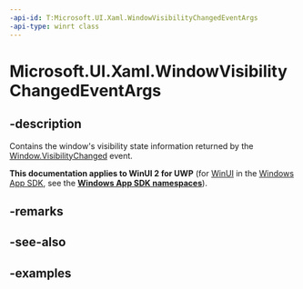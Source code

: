 ```yaml
---
-api-id: T:Microsoft.UI.Xaml.WindowVisibilityChangedEventArgs
-api-type: winrt class
---
```


# Microsoft.UI.Xaml.WindowVisibilityChangedEventArgs

<!--
public sealed class WindowVisibilityChangedEventArgs
-->

## -description

Contains the window's visibility state information returned by the [Window.VisibilityChanged](window_visibilitychanged.md) event.

**This documentation applies to WinUI 2 for UWP** (for [WinUI](/windows/apps/winui/winui3/) in the [Windows App SDK](/windows/apps/windows-app-sdk/), see the **[Windows App SDK namespaces](/windows/windows-app-sdk/api/winrt/)**).

## -remarks

## -see-also

## -examples
